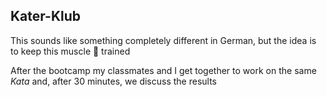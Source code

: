 ## Kater-Klub



This sounds like something completely different in German, but the idea is to keep this muscle 🧠 trained

After the bootcamp my classmates and I get together to work on the same *Kata* and, after 30 minutes, we discuss the results

